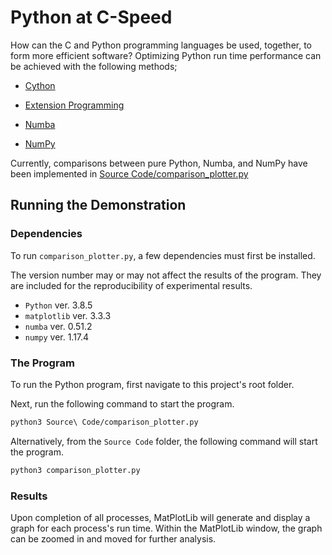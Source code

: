 # Python at C-Speed

How can the C and Python programming languages be used, together, to form more efficient software?
Optimizing Python run time performance can be achieved with the following methods;

- [Cython](http://docs.cython.org/en/latest/src/tutorial/cdef_classes.html#extension-types-aka-cdef-classes)

- [Extension Programming](https://docs.python.org/3/extending/extending.html#extending-python-with-c-or-c)

- [Numba](https://numba.readthedocs.io/en/stable/index.html#numba-documentation)

- [NumPy](https://numpy.org/doc/stable/)

Currently, comparisons between pure Python, Numba, and NumPy have been implemented in
[Source Code/comparison_plotter.py](<Source Code/comparison_plotter.py>)

## Running the Demonstration

### Dependencies

To run `comparison_plotter.py`, a few dependencies must first be installed.

The version number may or may not affect the results of the program.
They are included for the reproducibility of experimental results.

- `Python` ver. 3.8.5
- `matplotlib` ver. 3.3.3
- `numba` ver. 0.51.2
- `numpy` ver. 1.17.4

### The Program

To run the Python program, first navigate to this project's root folder.

Next, run the following command to start the program.

```bash
python3 Source\ Code/comparison_plotter.py
```

Alternatively, from the `Source Code` folder, the following command will start the program.

```bash
python3 comparison_plotter.py
```

### Results

Upon completion of all processes, MatPlotLib will generate and display a graph for each process's run time.
Within the MatPlotLib window, the graph can be zoomed in and moved for further analysis.
